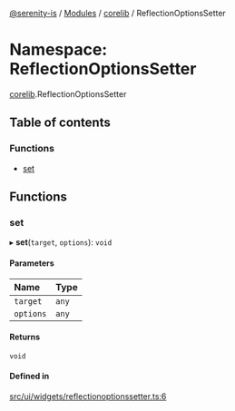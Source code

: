 [@serenity-is](../README.md) / [Modules](../modules.md) / [corelib](corelib.md) / ReflectionOptionsSetter

# Namespace: ReflectionOptionsSetter

[corelib](corelib.md).ReflectionOptionsSetter

## Table of contents

### Functions

- [set](corelib.ReflectionOptionsSetter.md#set)

## Functions

### set

▸ **set**(`target`, `options`): `void`

#### Parameters

| Name | Type |
| :------ | :------ |
| `target` | `any` |
| `options` | `any` |

#### Returns

`void`

#### Defined in

[src/ui/widgets/reflectionoptionssetter.ts:6](https://github.com/serenity-is/serenity/blob/master/packages/corelib/src/ui/widgets/reflectionoptionssetter.ts#line&#x3D;6)
